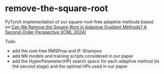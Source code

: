 # remove-the-square-root

PyTorch implementation of our square-root-free adaptive methods based on [Can We Remove the Square-Root in Adaptive Gradient Methods? A Second-Order Perspective (ICML 2024)](https://arxiv.org/abs/2402.03496)

Todo
* add the root-free RMSProp and IF-Shampoo
* add NN models and training scripts considered in our paper
* add the HyperParameter(HP) search space for each adaptive method (in the second stage) and the optimal HPs used in our paper
